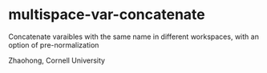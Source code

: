 # multispace-var-concatenate
Concatenate varaibles with the same name in different workspaces, with an option of pre-normalization

Zhaohong, Cornell University
